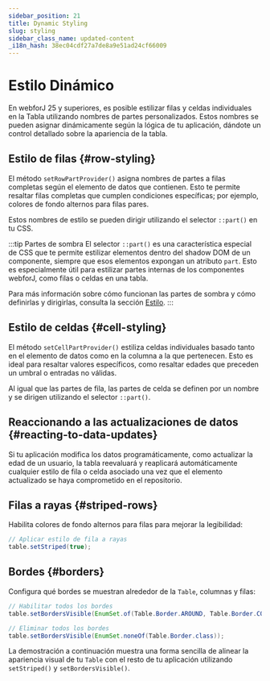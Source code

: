 ```yaml
---
sidebar_position: 21
title: Dynamic Styling
slug: styling
sidebar_class_name: updated-content
_i18n_hash: 38ec04cdf27a7de8a9e51ad24cf66009
---
```

<!-- vale off -->
# Estilo Dinámico <DocChip chip='since' label='25.00' />
<!-- vale on -->

En webforJ 25 y superiores, es posible estilizar filas y celdas individuales en la Tabla utilizando nombres de partes personalizados. Estos nombres se pueden asignar dinámicamente según la lógica de tu aplicación, dándote un control detallado sobre la apariencia de la tabla.

## Estilo de filas {#row-styling}

El método `setRowPartProvider()` asigna nombres de partes a filas completas según el elemento de datos que contienen. Esto te permite resaltar filas completas que cumplen condiciones específicas; por ejemplo, colores de fondo alternos para filas pares.

Estos nombres de estilo se pueden dirigir utilizando el selector `::part()` en tu CSS.

:::tip Partes de sombra
El selector `::part()` es una característica especial de CSS que te permite estilizar elementos dentro del shadow DOM de un componente, siempre que esos elementos expongan un atributo `part`. Esto es especialmente útil para estilizar partes internas de los componentes webforJ, como filas o celdas en una tabla.

Para más información sobre cómo funcionan las partes de sombra y cómo definirlas y dirigirlas, consulta la sección [Estilo](../../styling/shadow-parts).
:::


<ComponentDemo 
path='/webforj/tablerowstyling?' 
javaE='https://raw.githubusercontent.com/webforj/webforj-documentation/refs/heads/main/src/main/java/com/webforj/samples/views/table/TableRowStylingView.java'
height='300px'
/>

## Estilo de celdas {#cell-styling}

El método `setCellPartProvider()` estiliza celdas individuales basado tanto en el elemento de datos como en la columna a la que pertenecen. Esto es ideal para resaltar valores específicos, como resaltar edades que preceden un umbral o entradas no válidas.

Al igual que las partes de fila, las partes de celda se definen por un nombre y se dirigen utilizando el selector `::part()`.

<ComponentDemo 
path='/webforj/tablecellstyling?' 
javaE='https://raw.githubusercontent.com/webforj/webforj-documentation/refs/heads/main/src/main/java/com/webforj/samples/views/table/TableColumnPinningView.java'
height='300px'
/>

## Reaccionando a las actualizaciones de datos {#reacting-to-data-updates}

Si tu aplicación modifica los datos programáticamente, como actualizar la edad de un usuario, la tabla reevaluará y reaplicará automáticamente cualquier estilo de fila o celda asociado una vez que el elemento actualizado se haya comprometido en el repositorio.

<ComponentDemo 
path='/webforj/tabledynamicstyling?' 
javaE='https://raw.githubusercontent.com/webforj/webforj-documentation/refs/heads/main/src/main/java/com/webforj/samples/views/table/TableDynamicStylingView.java'
height='475px'
/>

## Filas a rayas {#striped-rows}

Habilita colores de fondo alternos para filas para mejorar la legibilidad:

```java
// Aplicar estilo de fila a rayas
table.setStriped(true);
```

## Bordes {#borders}

Configura qué bordes se muestran alrededor de la `Table`, columnas y filas:

```java
// Habilitar todos los bordes
table.setBordersVisible(EnumSet.of(Table.Border.AROUND, Table.Border.COLUMNS, Table.Border.ROWS));

// Eliminar todos los bordes
table.setBordersVisible(EnumSet.noneOf(Table.Border.class));
```

La demostración a continuación muestra una forma sencilla de alinear la apariencia visual de tu `Table` con el resto de tu aplicación utilizando `setStriped()` y `setBordersVisible()`.

<ComponentDemo 
path='/webforj/tablelayoutstyling?' 
javaE='https://raw.githubusercontent.com/webforj/webforj-documentation/refs/heads/main/src/main/java/com/webforj/samples/views/table/TableLayoutStylingView.java'
height='300px'
/>
